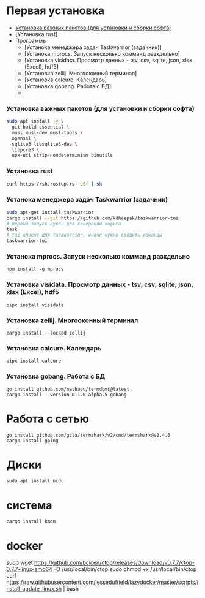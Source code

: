 # Первая установка

* [Установка важных пакетов (для установки и сборки софта)](#)
* [Установка rust]
* Программы
  * [Устанока менеджера задач Taskwarrior (задачник)]
  * [Устанока mprocs. Запуск несколько комманд разхдельно]
  * [Установка visidata. Просмотр данных - tsv, csv, sqlite, json, xlsx (Excel), hdf5]
  * [Установка zellij. Многооконный терминал]
  * [Установка calcure. Календарь]
  * [Установка gobang. Работа с БД]
  * 

### Установка важных пакетов (для установки и сборки софта)

```bash
sudo apt install -y \
  git build-essential \
  musl musl-dev musl-tools \
  openssl \
  sqlite3 libsqlite3-dev \
  libpcre3 \
  upx-ucl strip-nondeterminism binutils 
```

### Установка rust

```bash
curl https://sh.rustup.rs -sSf | sh
```

### Устанока менеджера задач Taskwarrior (задачник)

```bash
sudo apt-get install taskwarrior
cargo install --git https://github.com/kdheepak/taskwarrior-tui
# первый запуск нужен для генерации кофига
task
# tui клиент для taskwarrior, иначе нужно вводить команды
taskwarrior-tui 
```

### Устанока mprocs. Запуск несколько комманд разхдельно

```
npm install -g mprocs
```

### Установка visidata. Просмотр данных - tsv, csv, sqlite, json, xlsx (Excel), hdf5

```
pipx install visidata
```

### Установка zellij. Многооконный терминал

```
cargo install --locked zellij
```

### Установка calcure. Календарь

```
pipx install calcure
```

### Установка gobang. Работа с БД

```
go install github.com/mathaou/termdbms@latest
cargo install --version 0.1.0-alpha.5 gobang
```

# Работа с сетью

```
go install github.com/gcla/termshark/v2/cmd/termshark@v2.4.0
cargo install gping
```

# Диски

```
sudo apt install ncdu
```

# система

```
cargo install kmon
```

# docker
sudo wget https://github.com/bcicen/ctop/releases/download/v0.7.7/ctop-0.7.7-linux-amd64 -O /usr/local/bin/ctop
sudo chmod +x /usr/local/bin/ctop
curl https://raw.githubusercontent.com/jesseduffield/lazydocker/master/scripts/install_update_linux.sh | bash
